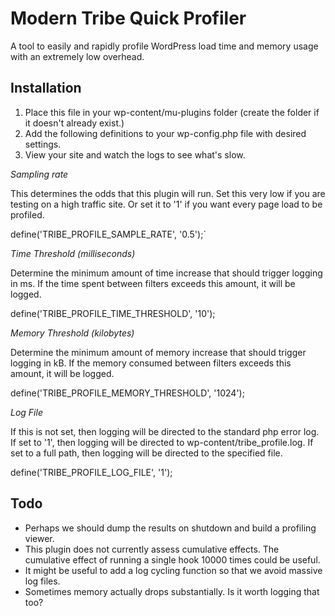 Modern Tribe Quick Profiler
====================

A tool to easily and rapidly profile WordPress load time and memory usage with an extremely low overhead.

Installation
--------------------

1. Place this file in your wp-content/mu-plugins folder (create the folder if it doesn't already exist.)
2. Add the following definitions to your wp-config.php file with desired settings.
3. View your site and watch the logs to see what's slow.

*Sampling rate*

This determines the odds that this plugin will run. Set this very low if you are testing on a high traffic site. Or set it to '1' if you want every page load to be profiled.

define('TRIBE_PROFILE_SAMPLE_RATE', '0.5');`


*Time Threshold (milliseconds)*

Determine the minimum amount of time increase that should trigger logging in ms. If the time spent between filters exceeds this amount, it will be logged.

define('TRIBE_PROFILE_TIME_THRESHOLD', '10');


*Memory Threshold (kilobytes)*

Determine the minimum amount of memory increase that should trigger logging in kB. If the memory consumed between filters exceeds this amount, it will be logged.

define('TRIBE_PROFILE_MEMORY_THRESHOLD', '1024');


*Log File*

If this is not set, then logging will be directed to the standard php error log. If set to '1', then logging will be directed to wp-content/tribe_profile.log. If set to a full path, then logging will be directed to the specified file.

define('TRIBE_PROFILE_LOG_FILE', '1');


Todo
--------------------

* Perhaps we should dump the results on shutdown and build a profiling viewer.
* This plugin does not currently assess cumulative effects. The cumulative effect of running a single hook 10000 times could be useful.
* It might be useful to add a log cycling function so that we avoid massive log files.
* Sometimes memory actually drops substantially. Is it worth logging that too?